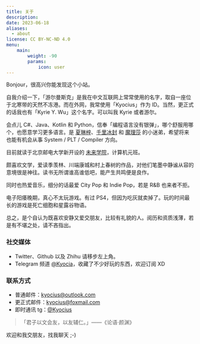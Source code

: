 ```yaml
---
title: 关于
description: 
date: 2023-06-18
aliases:
  - about
license: CC BY-NC-ND 4.0
menu:
    main: 
        weight: -90
        params:
            icon: user
---
```


Bonjour，很高兴你能发现这个小站。

自我介绍一下，「游尔曼斯克」是我在中文互联网上常常使用的名字，取自一座位于北寒带的天然不冻港。而在外网，我常使用「Kyocius」作为 ID。当然，更正式的话我也有「Kyrie Y. Wu」这个名字。可以叫我 Kyrie 或者游尔。

会点儿 C#、Java、Kotlin 和 Python，信奉「编程语言没有银弹」，哪个舒服用哪个，也愿意学习更多语言。是 [夏琳梓](https://rynco.me/about/)、[千里冰封](https://github.com/ice1000) 和 [魔理莎](https://github.com/MarisaKirisame) 的小迷弟，希望将来也能有机会从事 System / PLT / Compiler 方向。

目前就读于北京邮电大学新开设的 [未来学院](https://zsb.bupt.edu.cn/info/1048/1768.htm)，计算机元班。

颇喜欢文学，爱读季羡林、川端康城和村上春树的作品，对他们笔墨中静谧从容的意境很是神往。读书无所谓谁高谁低吧，能产生共鸣便是良作。

同时也热爱音乐，细分的话最爱 City Pop 和 Indie Pop，若是 R&B 也来者不拒。

电子阳痿晚期，真心不太玩游戏。有过 PS4，但因为吃灰就卖掉了。玩的时间最长的游戏是死亡细胞和星露谷物语。

总之，是个自认为既喜欢安静又爱交朋友，比较有礼貌的人。阅历和资质浅薄，若是有不堪之处，请不吝指出。

### 社交媒体

- Twitter、Github 以及 Zhihu 请移步左上角。
- Telegram 频道 [@Kyocia](https://t.me/kyocia)，收藏了不少好玩的东西，欢迎订阅 XD

### 联系方式

- 普通邮件：[kyocius@outlook.com](mailto:kyocius@outlook.com)
- 更正式邮件：[kyocius@foxmail.com](mailto:kyocius@foxmail.com)
- 即时通讯 tg：[@Kyocius](https://t.me/Kyocius)

> 「君子以文会友，以友辅仁。」——《论语·颜渊》

欢迎和我交朋友，找我聊天 ;-)